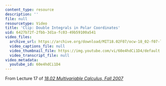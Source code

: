 ```yaml
---
content_type: resource
description: ''
file: null
resourcetype: Video
title: 'Clip: Double Integrals in Polar Coordinates'
uid: 6427b72f-2fbb-3d1a-fc03-49b59100a541
video_files:
  archive_url: https://archive.org/download/MIT18.02F07/ocw-18_02-f07-lec17_300k.mp4
  video_captions_file: null
  video_thumbnail_file: https://img.youtube.com/vi/60e4hdCi1D4/default.jpg
  video_transcript_file: null
video_metadata:
  youtube_id: 60e4hdCi1D4
---
```


From Lecture 17 of [_18.02 Multivariable Calculus, Fall 2007_](/courses/18-02-multivariable-calculus-fall-2007/pages/video-lectures)